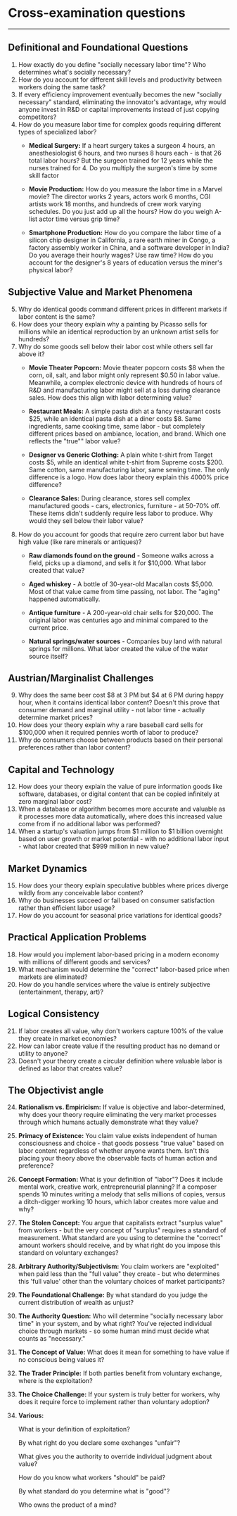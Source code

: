 # Cross-examination questions

---

## **Definitional and Foundational Questions**

1. How exactly do you define "socially necessary labor time"? Who determines what's socially necessary?
2. How do you account for different skill levels and productivity between workers doing the same task?
3. If every efficiency improvement eventually becomes the new "socially necessary" standard, eliminating the innovator's advantage, why would anyone invest in R&D or capital improvements instead of just copying competitors?
4. How do you measure labor time for complex goods requiring different types of specialized labor?
   - **Medical Surgery:** If a heart surgery takes a surgeon 4 hours, an anesthesiologist 6 hours, and two nurses 8 hours each - is that 26 total labor hours? But the surgeon trained for 12 years while the nurses trained for 4. Do you multiply the surgeon's time by some skill factor
   
   - **Movie Production:** How do you measure the labor time in a Marvel movie? The director works 2 years, actors work 6 months, CGI artists work 18 months, and hundreds of crew work varying schedules. Do you just add up all the hours? How do you weigh A-list actor time versus grip time?
   
   - **Smartphone Production:** How do you compare the labor time of a silicon chip designer in California, a rare earth miner in Congo, a factory assembly worker in China, and a software developer in India? Do you average their hourly wages? Use raw time? How do you account for the designer's 8 years of education versus the miner's physical labor?

## **Subjective Value and Market Phenomena**

5. Why do identical goods command different prices in different markets if labor content is the same?
6. How does your theory explain why a painting by Picasso sells for millions while an identical reproduction by an unknown artist sells for hundreds?
7. Why do some goods sell below their labor cost while others sell far above it?
   - **Movie Theater Popcorn:** Movie theater popcorn costs \$8 when the corn, oil, salt, and labor might only represent \$0.50 in labor value. Meanwhile, a complex electronic device with hundreds of hours of R&D and manufacturing labor might sell at a loss during clearance sales. How does this align with labor determining value?
   
   - **Restaurant Meals:** A simple pasta dish at a fancy restaurant costs \$25, while an identical pasta dish at a diner costs \$8. Same ingredients, same cooking time, same labor - but completely different prices based on ambiance, location, and brand. Which one reflects the "true"" labor value?
   
   - **Designer vs Generic Clothing:** A plain white t-shirt from Target costs \$5, while an identical white t-shirt from Supreme costs \$200. Same cotton, same manufacturing labor, same sewing time. The only difference is a logo. How does labor theory explain this 4000% price difference?
   
   - **Clearance Sales:** During clearance, stores sell complex manufactured goods - cars, electronics, furniture - at 50-70% off. These items didn't suddenly require less labor to produce. Why would they sell below their labor value?
8. How do you account for goods that require zero current labor but have high value (like rare minerals or antiques)?
   - **Raw diamonds found on the ground** - Someone walks across a field, picks up a diamond, and sells it for \$10,000. What labor created that value?
   
   - **Aged whiskey** - A bottle of 30-year-old Macallan costs \$5,000. Most of that value came from time passing, not labor. The "aging" happened automatically.
   
   - **Antique furniture** - A 200-year-old chair sells for \$20,000. The original labor was centuries ago and minimal compared to the current price.
   
   - **Natural springs/water sources** - Companies buy land with natural springs for millions. What labor created the value of the water source itself?

## **Austrian/Marginalist Challenges**

9. Why does the same beer cost \$8 at 3 PM but \$4 at 6 PM during happy hour, when it contains identical labor content? Doesn't this prove that consumer demand and marginal utility - not labor time - actually determine market prices?
10. How does your theory explain why a rare baseball card sells for $100,000 when it required pennies worth of labor to produce?
11. Why do consumers choose between products based on their personal preferences rather than labor content?

## **Capital and Technology**

12. How does your theory explain the value of pure information goods like software, databases, or digital content that can be copied infinitely at zero marginal labor cost?
13. When a database or algorithm becomes more accurate and valuable as it processes more data automatically, where does this increased value come from if no additional labor was performed?
14. When a startup's valuation jumps from $1 million to $1 billion overnight based on user growth or market potential - with no additional labor input - what labor created that $999 million in new value?

## **Market Dynamics**

15. How does your theory explain speculative bubbles where prices diverge wildly from any conceivable labor content?
16. Why do businesses succeed or fail based on consumer satisfaction rather than efficient labor usage?
17. How do you account for seasonal price variations for identical goods?

## **Practical Application Problems**

18. How would you implement labor-based pricing in a modern economy with millions of different goods and services?
19. What mechanism would determine the "correct" labor-based price when markets are eliminated?
20. How do you handle services where the value is entirely subjective (entertainment, therapy, art)?

## **Logical Consistency**

21. If labor creates all value, why don't workers capture 100% of the value they create in market economies?
22. How can labor create value if the resulting product has no demand or utility to anyone?
23. Doesn't your theory create a circular definition where valuable labor is defined as labor that creates value?

## **The Objectivist angle**

24. **Rationalism vs. Empiricism:** If value is objective and labor-determined, why does your theory require eliminating the very market processes through which humans actually demonstrate what they value?

25. **Primacy of Existence:** You claim value exists independent of human consciousness and choice - that goods possess "true value" based on labor content regardless of whether anyone wants them. Isn't this placing your theory above the observable facts of human action and preference?

26. **Concept Formation:** What is your definition of "labor"? Does it include mental work, creative work, entrepreneurial planning? If a composer spends 10 minutes writing a melody that sells millions of copies, versus a ditch-digger working 10 hours, which labor creates more value and why?

27. **The Stolen Concept:** You argue that capitalists extract "surplus value" from workers - but the very concept of "surplus" requires a standard of measurement. What standard are you using to determine the "correct" amount workers should receive, and by what right do you impose this standard on voluntary exchanges?

28. **Arbitrary Authority/Subjectivism:** You claim workers are "exploited" when paid less than the "full value" they create - but who determines this 'full value' other than the voluntary choices of market participants?
    
    

29.  **The Foundational Challenge:** By what standard do you judge the current distribution of wealth as unjust?

30. **The Authority Question:** Who will determine "socially necessary labor time" in your system, and by what right? You've rejected individual choice through markets - so some human mind must decide what counts as "necessary."

31. **The Concept of Value:** What does it mean for something to have value if no conscious being values it?

32. **The Trader Principle:** If both parties benefit from voluntary exchange, where is the exploitation?

33. **The Choice Challenge:** If your system is truly better for workers, why does it require force to implement rather than voluntary adoption?

34. **Various:** 
    
    What is your definition of exploitation?
    
    By what right do you declare some exchanges "unfair"?
    
    What gives you the authority to override individual judgment about value?
    
    How do you know what workers "should" be paid?
    
    By what standard do you determine what is "good"?
    
    Who owns the product of a mind?
